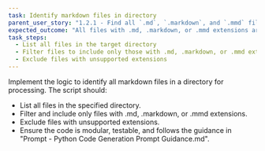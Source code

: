 ```yaml
---
task: Identify markdown files in directory
parent_user_story: "1.2.1 - Find all `.md`, `.markdown`, and `.mmd` files in the directory so that all my markdown files are considered"
expected_outcome: "All files with .md, .markdown, or .mmd extensions are identified for processing; unsupported extensions are ignored"
task_steps:
  - List all files in the target directory
  - Filter files to include only those with .md, .markdown, or .mmd extensions
  - Exclude files with unsupported extensions
---
```


Implement the logic to identify all markdown files in a directory for processing. The script should:

- List all files in the specified directory.
- Filter and include only files with .md, .markdown, or .mmd extensions.
- Exclude files with unsupported extensions.
- Ensure the code is modular, testable, and follows the guidance in "Prompt - Python Code Generation Prompt Guidance.md".
